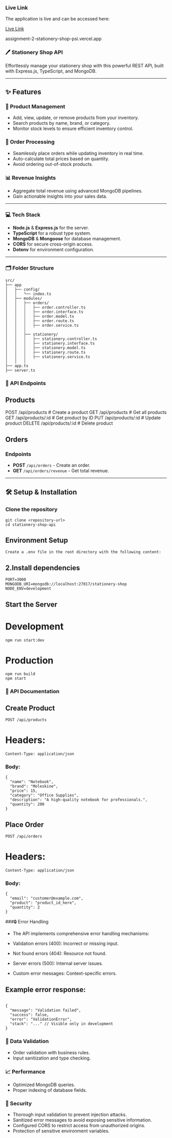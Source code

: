 ### Live Link

The application is live and can be accessed here:

[Live Link](https://assignment-2-stationery-shop-psi.vercel.app/)


assignment-2-stationery-shop-psi.vercel.app

### 🖊️ Stationery Shop API

Effortlessly manage your stationery shop with this powerful REST API, built with Express.js, TypeScript, and MongoDB.

---

## ✨ Features

### 🎨 Product Management
- Add, view, update, or remove products from your inventory.
- Search products by name, brand, or category.
- Monitor stock levels to ensure efficient inventory control.

### 🛒 Order Processing
- Seamlessly place orders while updating inventory in real time.
- Auto-calculate total prices based on quantity.
- Avoid ordering out-of-stock products.

### 📊 Revenue Insights
- Aggregate total revenue using advanced MongoDB pipelines.
- Gain actionable insights into your sales data.

---

### 💻 Tech Stack

- **Node.js** & **Express.js** for the server.
- **TypeScript** for a robust type system.
- **MongoDB** & **Mongoose** for database management.
- **CORS** for secure cross-origin access.
- **Dotenv** for environment configuration.

---

### 🗂️ Folder Structure

```plaintext
src/
├── app
│   ├── config/
│   │   └── index.ts
│   ├── modules/
│   │   ├── orders/
│   │   │   ├── order.controller.ts
│   │   │   ├── order.interface.ts
│   │   │   ├── order.model.ts
│   │   │   ├── order.route.ts
│   │   │   ├── order.service.ts
│   │   │   
│   │   ├── stationery/
│   │   │   ├── stationery.controller.ts
│   │   │   ├── stationery.interface.ts
│   │   │   ├── stationery.model.ts
│   │   │   ├── stationery.route.ts
│   │   │   ├── stationery.service.ts
│   │   │   
├── app.ts
├── server.ts

```
### 🚦 API Endpoints




## Products
POST   /api/products          # Create a product
GET    /api/products          # Get all products
GET    /api/products/:id      # Get product by ID
PUT    /api/products/:id      # Update product
DELETE /api/products/:id      # Delete product

## Orders
### Endpoints
- **POST** `/api/orders` - Create an order.
- **GET** `/api/orders/revenue` - Get total revenue.

---

## 🛠️ Setup & Installation
### Clone the repository
```
git clone <repository-url>
cd stationery-shop-api
```
## Environment Setup
```
Create a .env file in the root directory with the following content:
```

## 2.Install dependencies
```
PORT=3000
MONGODB_URI=mongodb://localhost:27017/stationery-shop
NODE_ENV=development
```

## Start the Server
# Development
```
npm run start:dev
```

# Production
```
npm run build
npm start
```

### 📝 API Documentation
## Create Product
```
POST /api/products
```
# Headers:
```
Content-Type: application/json
```

### Body:
```
{
  "name": "Notebook",
  "brand": "Moleskine",
  "price": 15,
  "category": "Office Supplies",
  "description": "A high-quality notebook for professionals.",
  "quantity": 200
}
```


## Place Order
```
POST /api/orders
```
# Headers:
```
Content-Type: application/json
```

### Body:
```
{
  "email": "customer@example.com",
  "product": "product_id_here",
  "quantity": 2
}

```

###🔒 Error Handling

- The API implements comprehensive error handling mechanisms:

- Validation errors (400): Incorrect or missing input.
- Not found errors (404): Resource not found.
- Server errors (500): Internal server issues.
- Custom error messages: Context-specific errors.

## Example error response:
```

{
  "message": "Validation failed",
  "success": false,
  "error": "ValidationError",
  "stack": "..." // Visible only in development
}
```


### 🧪 Data Validation
- Order validation with business rules.
- Input sanitization and type checking.

### 📈 Performance
- Optimized MongoDB queries.
- Proper indexing of database fields.

### 🔐 Security
- Thorough input validation to prevent injection attacks.
- Sanitized error messages to avoid exposing sensitive information.
- Configured CORS to restrict access from unauthorized origins.
- Protection of sensitive environment variables.
